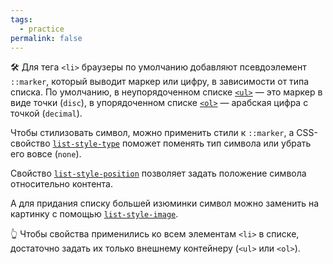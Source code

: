 ```yaml
---
tags:
  - practice
permalink: false
---
```


🛠️ Для тега `<li>` браузеры по умолчанию добавляют псевдоэлемент `::marker`, который выводит маркер или цифру, в зависимости от типа списка. По умолчанию, в неупорядоченном списке [`<ul>`](/html/ul) — это маркер в виде точки (`disc`), в упорядоченном списке [`<ol>`](/html/ol) — арабская цифра с точкой (`decimal`).

Чтобы стилизовать символ, можно применить стили к `::marker`, а CSS-свойство [`list-style-type`](/css/list-style-type) поможет поменять тип символа или убрать его вовсе (`none`).

Свойство [`list-style-position`](/css/list-style-position) позволяет задать положение символа относительно контента.

А для придания списку большей изюминки символ можно заменить на картинку с помощью [`list-style-image`](/css/list-style-image).

👆 Чтобы свойства применились ко всем элементам `<li>` в списке, достаточно задать их только внешнему контейнеру (`<ul>` или `<ol>`).
